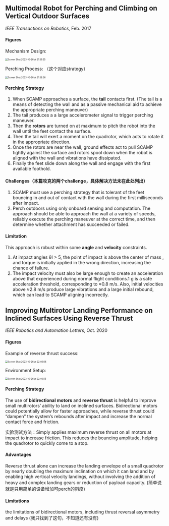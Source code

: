 ## Multimodal Robot for Perching and Climbing on Vertical Outdoor Surfaces

*IEEE Transactions on Robotics*, Feb. 2017

#### Figures

Mechanism Design:

<img src="https://p.ipic.vip/pmdpq2.png" alt="Screen Shot 2023-10-26 at 21.59.55" style="zoom:50%;" />

Perching Process: （这个对应strategy）

<img src="/Users/brooklyn/Library/Application Support/typora-user-images/Screen Shot 2023-10-26 at 21.58.36.png" alt="Screen Shot 2023-10-26 at 21.58.36" style="zoom:50%;" />

#### Perching Strategy

1. When SCAMP approaches a surface, the **tail** contacts first. (The tail is a means of detecting the wall and as a passive mechanical aid to achieve the appropriate perching maneuver)
2. The tail produces a a large accelerometer signal to trigger perching maneuver.
3. Then the **rotors** are turned on at maximum to pitch the robot into the wall until the feet contact the surface.
4. Then the tail will exert a moment on the quadrotor, which acts to rotate it in the appropriate direction.
5. Once the rotors are near the wall, ground effects act to pull SCAMP tightly against the surface and rotors spool down when the robot is aligned with the wall and vibrations have dissipated.
6. Finally the feet slide down along the wall and engage with the first available foothold.

#### Challenges（本篇攻克的两个challenge，具体解决方法未在此处列出）

1. SCAMP must use a perching strategy that is tolerant of the feet bouncing in and out of contact with the wall during the first milliseconds after impact.
2. Perch outdoors using only onboard sensing and computation. The approach should be able to approach the wall at a variety of speeds, reliably execute the perching maneuver at the correct time, and then determine whether attachment has succeeded or failed.

#### Limitation

This approach is robust within some **angle** and **velocity** constraints.

1. At impact angles θI > 5, the point of impact is above the center of mass , and torque is initially applied in the wrong direction, increasing the chance of failure.
2. The impact velocity must also be large enough to create an acceleration above that experienced during normal flight conditions.1 g is a safe acceleration threshold, corresponding to ≈0.8 m/s. Also, initial velocities above ≈2.8 m/s produce large vibrations and a large initial rebound, which can lead to SCAMP aligning incorrectly. 

## Improving Multirotor Landing Performance on Inclined Surfaces Using Reverse Thrust

*IEEE Robotics and Automation Letters*, Oct. 2020

#### Figures

Example of reverse thrust success:

<img src="https://p.ipic.vip/hmtxc6.png" alt="Screen Shot 2023-10-26 at 22.40.04" style="zoom:50%;" />

Environment Setup:

<img src="/Users/brooklyn/研一/学习/科学研究方法/Screen Shot 2023-10-26 at 22.40.55.png" alt="Screen Shot 2023-10-26 at 22.40.55" style="zoom:50%;" />

#### Perching Strategy

The use of **bidirectional motors** and **reverse thrust** is helpful to improve small multirotors’ ability to land on inclined surfaces. Bidirectional motors could potentially allow for faster approaches, while reverse thrust could “dampen” the system’s rebounds after impact and increase the normal contact force and friction. 

实验测试方法：Simply applies maximum reverse thrust on all motors at impact to increase friction. This reduces the bouncing amplitude, helping the quadrotor to quickly come to a stop.

#### Advantages

Reverse thrust alone can increase the landing envelope of a small quadrotor by nearly doubling the maximum inclination on which it can land and by enabling high vertical velocity landings, without involving the addition of heavy and complex landing gears or reduction of payload capacity. (简单说就是只用简单的设备增加可perch的斜度)

#### Limitations

the limitations of bidirectional motors, including thrust reversal asymmetry and delays (我只找到了这句，不知道还有没有)